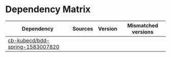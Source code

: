 # Dependency Matrix

Dependency | Sources | Version | Mismatched versions
---------- | ------- | ------- | -------------------
[cb-kubecd/bdd-spring-1583007820](https://github.com/cb-kubecd/bdd-spring-1583007820.git) |  | []() | 
